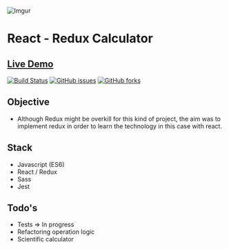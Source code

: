 ![Imgur](https://i.imgur.com/86bJnBU.png)

# React - Redux Calculator 


## [Live Demo](https://edxmo.github.io/react-calculator/index.html)


[![Build Status](https://travis-ci.com/edXmO/react-calculator.svg?branch=main)](https://travis-ci.com/edXmO/react-calculator)
[![GitHub issues](https://img.shields.io/github/issues/edXmO/react-calculator)](https://github.com/edXmO/react-calculator/issues)
[![GitHub forks](https://img.shields.io/github/forks/edXmO/react-calculator)](https://github.com/edXmO/react-calculator/network)


## Objective
 - Although Redux might be overkill for this kind of project, the aim was to implement redux in order to learn the technology in this case with react. 

## Stack 

- Javascript (ES6)
- React / Redux
- Sass
- Jest

## Todo's

- Tests => In progress
- Refactoring operation logic
- Scientific calculator
